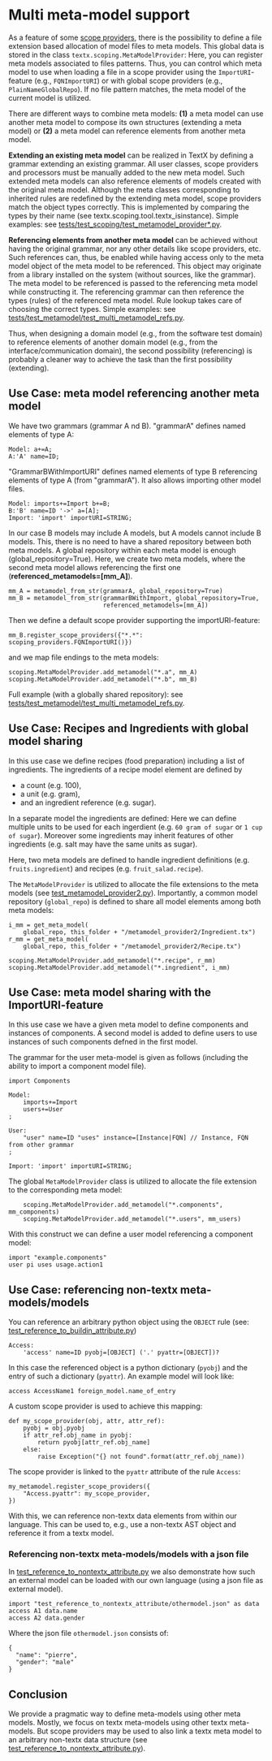 # Multi meta-model support

As a feature of some [scope providers](scoping.md), there is the possibility to
define a file extension based allocation of model files to meta models. This
global data is stored in the class `textx.scoping.MetaModelProvider`: Here, you
can register meta models associated to files patterns. Thus, you can control
which meta model to use when loading a file in a scope provider using the
`ImportURI`-feature (e.g., `FQNImportURI`) or with global scope providers (e.g.,
`PlainNameGlobalRepo`). If no file pattern matches, the meta model of the current
model is utilized.


There are different ways to combine meta models: **(1)** a meta model can use 
another meta model to compose its own structures (extending a meta model) 
or **(2)** a meta model can reference elements from another meta model.

**Extending an existing meta model** can be realized in TextX by defining 
a grammar extending an existing grammar. All user classes, scope providers 
and processors must be manually added to the new meta model. Such extended 
meta models can also reference elements of models created with the original 
meta model. Although the meta classes corresponding to inherited rules are 
redefined by the extending meta model, scope providers match the object 
types correctly. This is implemented by comparing the types by their name 
(see textx.scoping.tool.textx_isinstance). Simple examples: see 
[tests/test_scoping/test_metamodel_provider*.py](https://github.com/igordejanovic/textX/tree/master/tests/functional/test_scoping).


**Referencing elements from another meta model** can be achieved without 
having the original grammar, nor any other details like scope providers, etc. 
Such references can, thus, be enabled while having access only to the 
meta model object of the meta model to be referenced. This object may 
originate from a library installed on the system (without sources, like 
the grammar). The meta model to be referenced is passed to the referencing 
meta model while constructing it. The referencing grammar can then reference 
the types (rules) of the referenced meta model. Rule lookup takes care of 
choosing the correct types. Simple examples: see 
[tests/test_metamodel/test_multi_metamodel_refs.py](https://github.com/igordejanovic/textX/tree/master/tests/test_metamodel/test_multi_metamodel_refs.py).


Thus, when designing a domain model (e.g., from the software test domain) to 
reference elements of another domain model (e.g., from the 
interface/communication domain), the second possibility (referencing) 
is probably a cleaner way to achieve the task than the first possibility 
(extending).


## Use Case: meta model referencing another meta model

We have two grammars (grammar A nd B). "grammarA" defines named elements of 
type A:

    Model: a+=A;
    A:'A' name=ID;

"GrammarBWithImportURI" defines named elements of type B referencing elements
of type A (from "grammarA"). It also allows importing other model files.

    Model: imports+=Import b+=B;
    B:'B' name=ID '->' a=[A];
    Import: 'import' importURI=STRING;


In our case B models may include A models, but A models cannot include B
models. This, there is no need to have a shared repository between both meta 
models. A global repository within each meta model is enough 
(global_repository=True). Here, we create two meta models, where
the second meta model allows referencing the first one
(**referenced_metamodels=[mm_A]**).

    mm_A = metamodel_from_str(grammarA, global_repository=True)
    mm_B = metamodel_from_str(grammarBWithImport, global_repository=True,
                              referenced_metamodels=[mm_A])

Then we define a default scope provider supporting the importURI-feature:

    mm_B.register_scope_providers({"*.*": scoping_providers.FQNImportURI()})

and we map file endings to the meta models:

    scoping.MetaModelProvider.add_metamodel("*.a", mm_A)
    scoping.MetaModelProvider.add_metamodel("*.b", mm_B)

Full example (with a globally shared repository): see 
[tests/test_metamodel/test_multi_metamodel_refs.py](https://github.com/igordejanovic/textX/tree/master/tests/test_metamodel/test_multi_metamodel_refs.py).


## Use Case: Recipes and Ingredients with global model sharing

In this use case we define recipes (food preparation) including a list of
ingredients. The ingredients of a recipe model element are defined by

 * a count (e.g. 100),
 * a unit (e.g. gram),
 * and an ingredient reference (e.g. sugar).

In a separate model the ingredients are defined: Here we can define multiple
units to be used for each ingerdient (e.g. `60 gram of sugar` or `1 cup of
sugar`). Moreover some ingredients may inherit features of other ingredients
(e.g. salt may have the same units as sugar).

Here, two meta models are defined to handle ingredient definitions (e.g.
`fruits.ingredient`) and recipes (e.g. `fruit_salad.recipe`).

The `MetaModelProvider` is utilized to allocate the file extensions to the meta
models
(see
[test_metamodel_provider2.py](https://github.com/igordejanovic/textX/blob/master/tests/functional/test_scoping/test_metamodel_provider2.py)).
Importantly, a common model repository (`global_repo`) is defined to share all
model elements among both meta models:

    i_mm = get_meta_model(
        global_repo, this_folder + "/metamodel_provider2/Ingredient.tx")
    r_mm = get_meta_model(
        global_repo, this_folder + "/metamodel_provider2/Recipe.tx")

    scoping.MetaModelProvider.add_metamodel("*.recipe", r_mm)
    scoping.MetaModelProvider.add_metamodel("*.ingredient", i_mm)


## Use Case: meta model sharing with the ImportURI-feature

In this use case we have a given meta model to define components and instances
of components. A second model is added to define users to use instances of such
components defned in the first model.


The grammar for the user meta-model is given as follows (including the ability
to import a component model file).

    import Components

    Model:
        imports+=Import
        users+=User
    ;

    User:
        "user" name=ID "uses" instance=[Instance|FQN] // Instance, FQN from other grammar
    ;

    Import: 'import' importURI=STRING;


The global `MetaModelProvider` class is utilized to allocate the file extension to
the corresponding meta model:

        scoping.MetaModelProvider.add_metamodel("*.components", mm_components)
        scoping.MetaModelProvider.add_metamodel("*.users", mm_users)

With this construct we can define a user model referencing a component model:

    import "example.components"
    user pi uses usage.action1


## Use Case: referencing non-textx meta-models/models

You can reference an arbitrary python object using the `OBJECT` rule (see:
[test_reference_to_buildin_attribute.py](https://github.com/igordejanovic/textX/blob/master/tests/functional/test_scoping/test_reference_to_buildin_attribute.py))

    Access:
        'access' name=ID pyobj=[OBJECT] ('.' pyattr=[OBJECT])?


In this case the referenced object is a python dictionary (`pyobj`) and the
entry of such a dictionary (`pyattr`). An example model will look like:

    access AccessName1 foreign_model.name_of_entry


A custom scope provider is used to achieve this mapping:

    def my_scope_provider(obj, attr, attr_ref):
        pyobj = obj.pyobj
        if attr_ref.obj_name in pyobj:
            return pyobj[attr_ref.obj_name]
        else:
            raise Exception("{} not found".format(attr_ref.obj_name))


The scope provider is linked to the `pyattr` attribute of the rule `Access`:

    my_metamodel.register_scope_providers({
        "Access.pyattr": my_scope_provider,
    })


With this, we can reference non-textx data elements from within our language.
This can be used to, e.g., use a non-textx AST object and reference it from a
textx model.


### Referencing non-textx meta-models/models with a json file

In
[test_reference_to_nontextx_attribute.py](https://github.com/igordejanovic/textX/blob/master/tests/functional/test_scoping/test_reference_to_nontextx_attribute.py) we
also demonstrate how such an external model can be loaded with our own language
(using a json file as external model).

    import "test_reference_to_nontextx_attribute/othermodel.json" as data
    access A1 data.name
    access A2 data.gender

Where the json file `othermodel.json` consists of:

    {
      "name": "pierre",
      "gender": "male"
    }


## Conclusion

We provide a pragmatic way to define meta-models using other meta models.
Mostly, we focus on textx meta-models using other textx meta-models. But scope
providers may be used to also link a textx meta model to an arbitrary non-textx
data structure (see
[test_reference_to_nontextx_attribute.py](https://github.com/igordejanovic/textX/blob/master/tests/functional/test_scoping/test_reference_to_nontextx_attribute.py)). 

